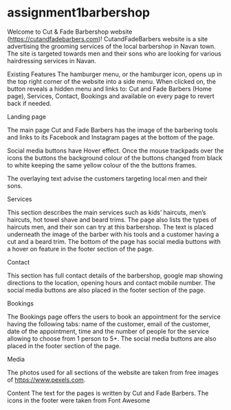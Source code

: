# assignment1barbershop
Welcome to Cut & Fade Barbershop website  (https://cutandfadebarbers.com)!
CutandFadeBarbers website is a site advertising the grooming services of the local barbershop in Navan town. The site is targeted towards men and their sons who are looking for various hairdressing services in Navan. 

 
Existing Features
The hamburger menu, or the hamburger icon, opens up in the top right corner of the website into a side menu. When clicked on, the button reveals a hidden menu and links to: Cut and Fade Barbers (Home page), Services, Contact, Bookings and available on every page to revert back if needed. 
 
Landing page
 

 
The main page Cut and Fade Barbers has the image of the barbering tools and links to its Facebook and Instagram pages at the bottom of the page. 

Social media buttons have Hover effect. Once the mouse trackpads over the icons the buttons the background colour of the buttons changed from black to white keeping the same yellow colour of the the buttons frames. 

The overlaying text advise the customers targeting local men and their sons. 

Services
 

This section describes the main services such as kids’ haircuts, men’s haircuts, hot towel shave and beard trims. The page also lists the types of haircuts men, and their son can try at this barbershop.
The text is placed underneath the image of the barber with his tools and a customer having a cut and a beard trim. The bottom of the page has social media buttons with a hover on feature in the footer section of the page. 

Contact
 
This section has full contact details of the barbershop, google map showing directions to the location, opening hours and contact mobile number. The social media buttons are also placed in the footer section of the page. 
 
Bookings

 
The Bookings page offers the users to book an appointment for the service having the following tabs: name of the customer, email of the customer, date of the appointment, time and the number of people for the service allowing to choose from 1 person to 5+. The social media buttons are also placed in the footer section of the page. 

Media

The photos used for all sections of the website are taken from free images of https://www.pexels.com.

Content
The text for the pages is written by Cut and Fade Barbers. 
The icons in the footer were taken from Font Awesome

